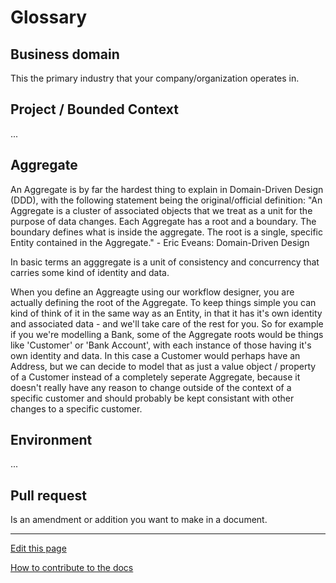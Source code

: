 # Glossary

## Business domain
This the primary industry that your company/organization operates in.


## Project / Bounded Context
...


## Aggregate
An Aggregate is by far the hardest thing to explain in Domain-Driven Design (DDD), with the following statement being the original/official definition:
"An Aggregate is a cluster of associated objects that we treat as a unit for the purpose of data changes. 
Each Aggregate has a root and a boundary.
The boundary defines what is inside the aggregate.
The root is a single, specific Entity contained in the Aggregate." - Eric Eveans: Domain-Driven Design


In basic terms an agggregate is a unit of consistency and concurrency that carries some kind of identity and data.

When you define an Aggreagte using our workflow designer, you are actually defining the root of the Aggregate.
To keep things simple you can kind of think of it in the same way as an Entity, in that it has it's own identity and associated data - and we'll take care of the rest for you.
So for example if you we're modelling a Bank, some of the Aggregate roots would be things like 'Customer' or 'Bank Account', with each instance of those having it's own identity and data. In this case a Customer would perhaps have an Address, but we can decide to model that as just a value object / property of a Customer instead of a completely seperate Aggregate, because it doesn't really have any reason to change outside of the context of a specific customer and should probably be kept consistant with other changes to a specific customer.

## Environment
...

## Pull request
Is an amendment or addition you want to make in a document.


---
[Edit this page](https://github.com/saascade/platform.saascade.com/edit/main/General/Glossary/README.md)

[How to contribute to the docs](../HowToContribute/README.md)
